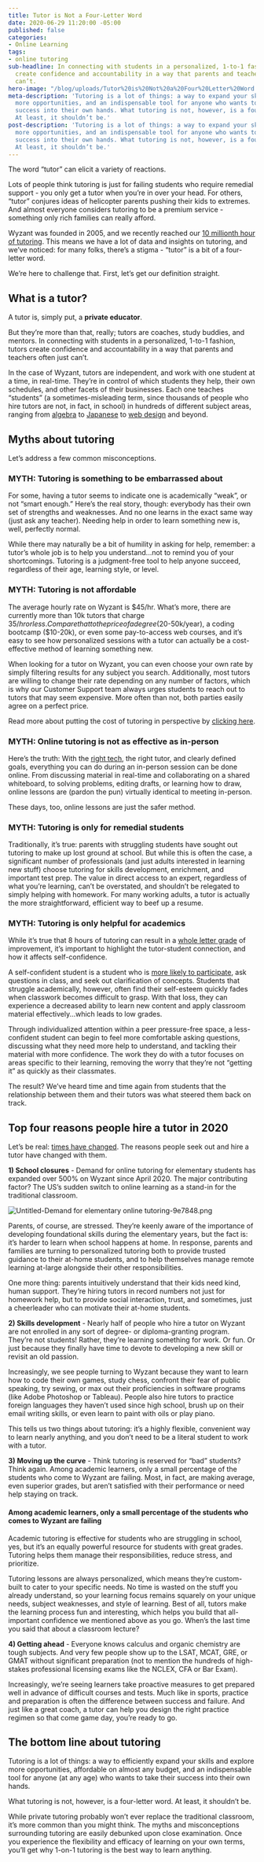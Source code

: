 ```yaml
---
title: Tutor is Not a Four-Letter Word
date: 2020-06-29 11:20:00 -05:00
published: false
categories:
- Online Learning
tags:
- online tutoring
sub-headline: In connecting with students in a personalized, 1-to-1 fashion, tutors
  create confidence and accountability in a way that parents and teachers often just
  can’t.
hero-image: "/blog/uploads/Tutor%20is%20Not%20a%20Four%20Letter%20Word.png"
meta-description: 'Tutoring is a lot of things: a way to expand your skills, explore
  more opportunities, and an indispensable tool for anyone who wants to take their
  success into their own hands. What tutoring is not, however, is a four-letter word.
  At least, it shouldn’t be.'
post-description: 'Tutoring is a lot of things: a way to expand your skills, explore
  more opportunities, and an indispensable tool for anyone who wants to take their
  success into their own hands. What tutoring is not, however, is a four-letter word.
  At least, it shouldn’t be.'
---
```


The word “tutor” can elicit a variety of reactions.

Lots of people think tutoring is just for failing students who require remedial support - you only get a tutor when you’re in over your head. For others, “tutor” conjures ideas of helicopter parents pushing their kids to extremes. And almost everyone considers tutoring to be a premium service - something only rich families can really afford.

Wyzant was founded in 2005, and we recently reached our [10 millionth hour of tutoring](https://www.wyzant.com/blog/wyzant-10-million-hours-giveaway-winners/). This means we have a lot of data and insights on tutoring, and we’ve noticed: for many folks, there’s a stigma - “tutor” is a bit of a four-letter word.

We’re here to challenge that. First, let’s get our definition straight.

## What is a tutor?

A tutor is, simply put, a **private educator**.

But they’re more than that, really; tutors are coaches, study buddies, and mentors. In connecting with students in a personalized, 1-to-1 fashion, tutors create confidence and accountability in a way that parents and teachers often just can’t.

In the case of Wyzant, tutors are independent, and work with one student at a time, in real-time. They’re in control of which students they help, their own schedules, and other facets of their businesses. Each one teaches “students” (a sometimes-misleading term, since thousands of people who hire tutors are not, in fact, in school) in hundreds of different subject areas, ranging from [algebra](https://www.wyzant.com/algebra_tutors.aspx) to [Japanese](https://www.wyzant.com/Japanese_tutors.aspx) to [web design](https://www.wyzant.com/web_design_lessons.aspx) and beyond.

## Myths about tutoring

Let’s address a few common misconceptions.

### **MYTH:** Tutoring is something to be embarrassed about

For some, having a tutor seems to indicate one is academically “weak”, or not “smart enough.” Here’s the real story, though: everybody has their own set of strengths and weaknesses. And no one learns in the exact same way (just ask any teacher). Needing help in order to learn something new is, well, perfectly normal.

While there may naturally be a bit of humility in asking for help, remember: a tutor’s whole job is to help you understand...not to remind you of your shortcomings. Tutoring is a judgment-free tool to help anyone succeed, regardless of their age, learning style, or level.

### **MYTH:** Tutoring is not affordable

The average hourly rate on Wyzant is $45/hr. What’s more, there are currently more than 10k tutors that charge $35/hr or less. Compare that to the price of a degree ($20-50k/year), a coding bootcamp ($10-20k), or even some pay-to-access web courses, and it’s easy to see how personalized sessions with a tutor can actually be a cost-effective method of learning something new.

When looking for a tutor on Wyzant, you can even choose your own rate by simply filtering results for any subject you search. Additionally, most tutors are willing to change their rate depending on any number of factors, which is why our Customer Support team always urges students to reach out to tutors that may seem expensive. More often than not, both parties easily agree on a perfect price.

Read more about putting the cost of tutoring in perspective by [clicking here](https://www.wyzant.com/blog/cost-of-tutoring/).

### **MYTH:** Online tutoring is not as effective as in-person

Here’s the truth: With the [right tech](https://www.wyzant.com/blog/online-learning-tool-video/), the right tutor, and clearly defined goals, everything you can do during an in-person session can be done online. From discussing material in real-time and collaborating on a shared whiteboard, to solving problems, editing drafts, or learning how to draw, online lessons are (pardon the pun) virtually identical to meeting in-person.

These days, too, online lessons are just the safer method.

### **MYTH:** Tutoring is only for remedial students

Traditionally, it’s true: parents with struggling students have sought out tutoring to make up lost ground at school. But while this is often the case, a significant number of professionals (and just adults interested in learning new stuff) choose tutoring for skills development, enrichment, and important test prep. The value in direct access to an expert, regardless of what you’re learning, can’t be overstated, and shouldn’t be relegated to simply helping with homework. For many working adults, a tutor is actually the more straightforward, efficient way to beef up a resume.

### MYTH: Tutoring is only helpful for academics

While it’s true that 8 hours of tutoring can result in a [whole letter grade](https://www.wyzant.com/blog/why-8-hours-of-private-tutoring-is-a-letter-grade-of-improvement/) of improvement, it’s important to highlight the tutor-student connection, and how it affects self-confidence.

A self-confident student is a student who is [more likely to participate](https://scholarworks.waldenu.edu/cgi/viewcontent.cgi?article=7676&context=dissertations), ask questions in class, and seek out clarification of concepts. Students that struggle academically, however, often find their self-esteem quickly fades when classwork becomes difficult to grasp. With that loss, they can experience a decreased ability to learn new content and apply classroom material effectively...which leads to low grades.

Through individualized attention within a peer pressure-free space, a less-confident student can begin to feel more comfortable asking questions, discussing what they need more help to understand, and tackling their material with more confidence. The work they do with a tutor focuses on areas specific to their learning, removing the worry that they’re not “getting it” as quickly as their classmates.

The result? We’ve heard time and time again from students that the relationship between them and their tutors was what steered them back on track.

## Top four reasons people hire a tutor in 2020

Let’s be real: [times have changed](https://www.wyzant.com/blog/covid-19-tutoring/). The reasons people seek out and hire a tutor have changed with them.

**1) School closures** - Demand for online tutoring for elementary students has expanded over 500% on Wyzant since April 2020. The major contributing factor? The US’s sudden switch to online learning as a stand-in for the traditional classroom.

![Untitled-Demand for elementary online tutoring-9e7848.png](/blog/uploads/Untitled-Demand%20for%20elementary%20online%20tutoring-9e7848.png)

Parents, of course, are stressed. They’re keenly aware of the importance of developing foundational skills during the elementary years, but the fact is: it’s harder to learn when school happens at home. In response, parents and families are turning to personalized tutoring both to provide trusted guidance to their at-home students, and to help themselves manage remote learning at-large alongside their other responsibilities.

One more thing: parents intuitively understand that their kids need kind, human support. They’re hiring tutors in record numbers not just for homework help, but to provide social interaction, trust, and sometimes, just a cheerleader who can motivate their at-home students.

**2) Skills development** - Nearly half of people who hire a tutor on Wyzant are not enrolled in any sort of degree- or diploma-granting program. They’re not students! Rather, they’re learning something for work. Or fun. Or just because they finally have time to devote to developing a new skill or revisit an old passion.

Increasingly, we see people turning to Wyzant because they want to learn how to code their own games, study chess, confront their fear of public speaking, try sewing, or max out their proficiencies in software programs (like Adobe Photoshop or Tableau). People also hire tutors to practice foreign languages they haven’t used since high school, brush up on their email writing skills, or even learn to paint with oils or play piano.

This tells us two things about tutoring: it’s a highly flexible, convenient way to learn nearly anything, and you don’t need to be a literal student to work with a tutor.

**3) Moving up the curve** - Think tutoring is reserved for “bad” students? Think again. Among academic learners, only a small percentage of the students who come to Wyzant are failing. Most, in fact, are making average, even superior grades, but aren’t satisfied with their performance or need help staying on track.

#### Among academic learners, only a small percentage of the students who comes to Wyzant are failing

Academic tutoring is effective for students who are struggling in school, yes, but it’s an equally powerful resource for students with great grades. Tutoring helps them manage their responsibilities, reduce stress, and prioritize.

Tutoring lessons are always personalized, which means they’re custom-built to cater to your specific needs. No time is wasted on the stuff you already understand, so your learning focus remains squarely on your unique needs, subject weaknesses, and style of learning. Best of all, tutors make the learning process fun and interesting, which helps you build that all-important confidence we mentioned above as you go. When’s the last time you said that about a classroom lecture?

**4) Getting ahead** - Everyone knows calculus and organic chemistry are tough subjects. And very few people show up to the LSAT, MCAT, GRE, or GMAT without significant preparation (not to mention the hundreds of high-stakes professional licensing exams like the NCLEX, CFA or Bar Exam).

Increasingly, we’re seeing learners take proactive measures to get prepared well in advance of difficult courses and tests. Much like in sports, practice and preparation is often the difference between success and failure. And just like a great coach, a tutor can help you design the right practice regimen so that come game day, you’re ready to go.

## The bottom line about tutoring

Tutoring is a lot of things: a way to efficiently expand your skills and explore more opportunities,  affordable on almost any budget, and an indispensable tool for anyone (at any age) who wants to take their success into their own hands.

What tutoring is not, however, is a four-letter word. At least, it shouldn’t be.

While private tutoring probably won’t ever replace the traditional classroom, it’s more common than you might think. The myths and misconceptions surrounding tutoring are easily debunked upon close examination. Once you experience the flexibility and efficacy of learning on your own terms, you’ll get why 1-on-1 tutoring is the best way to learn anything.